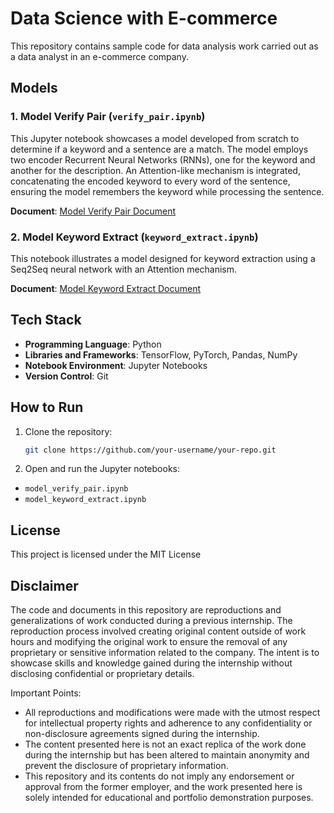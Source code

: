 # Data Science with E-commerce

This repository contains sample code for data analysis work carried out as a data analyst in an e-commerce company.

## Models

### 1. Model Verify Pair (`verify_pair.ipynb`)

This Jupyter notebook showcases a model developed from scratch to determine if a keyword and a sentence are a match. The model employs two encoder Recurrent Neural Networks (RNNs), one for the keyword and another for the description. An Attention-like mechanism is integrated, concatenating the encoded keyword to every word of the sentence, ensuring the model remembers the keyword while processing the sentence.

**Document**: [Model Verify Pair Document](documents/verify_pair.pdf)

### 2. Model Keyword Extract (`keyword_extract.ipynb`)

This notebook illustrates a model designed for keyword extraction using a Seq2Seq neural network with an Attention mechanism.

**Document**: [Model Keyword Extract Document](documents/keyword_extract.pdf)

## Tech Stack

- **Programming Language**: Python
- **Libraries and Frameworks**: TensorFlow, PyTorch, Pandas, NumPy
- **Notebook Environment**: Jupyter Notebooks
- **Version Control**: Git

## How to Run

1. Clone the repository:

   ```bash
   git clone https://github.com/your-username/your-repo.git

2. Open and run the Jupyter notebooks:

- `model_verify_pair.ipynb`
- `model_keyword_extract.ipynb`

## License
This project is licensed under the MIT License

## Disclaimer
The code and documents in this repository are reproductions and generalizations of work conducted during a previous internship. The reproduction process involved creating original content outside of work hours and modifying the original work to ensure the removal of any proprietary or sensitive information related to the company. The intent is to showcase skills and knowledge gained during the internship without disclosing confidential or proprietary details.

Important Points:

- All reproductions and modifications were made with the utmost respect for intellectual property rights and adherence to any confidentiality or non-disclosure agreements signed during the internship.
- The content presented here is not an exact replica of the work done during the internship but has been altered to maintain anonymity and prevent the disclosure of proprietary information.
- This repository and its contents do not imply any endorsement or approval from the former employer, and the work presented here is solely intended for educational and portfolio demonstration purposes.
